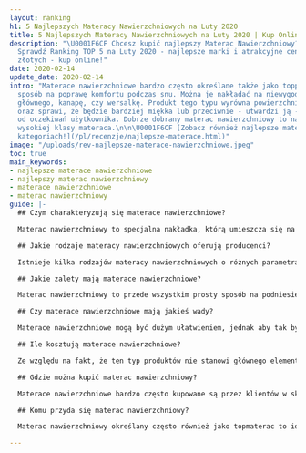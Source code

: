 ```yaml
---
layout: ranking
h1: 5 Najlepszych Materacy Nawierzchniowych na Luty 2020
title: 5 Najlepszych Materacy Nawierzchniowych na Luty 2020 | Kup Online
description: "\U0001F6CF️ Chcesz kupić najlepszy Materac Nawierzchniowy? \U0001F947
  Sprawdź Ranking TOP 5 na Luty 2020 - najlepsze marki i atrakcyjne ceny już od XXX
  złotych - kup online!"
date: 2020-02-14
update_date: 2020-02-14
intro: "Materace nawierzchniowe bardzo często określane także jako toppery to świetny
  sposób na poprawę komfortu podczas snu. Można je nakładać na niewygodny model materaca
  głównego, kanapę, czy wersalkę. Produkt tego typu wyrówna powierzchnię posłania
  oraz sprawi, że będzie bardziej miękka lub przeciwnie - utwardzi ją - w zależności
  od oczekiwań użytkownika. Dobrze dobrany materac nawierzchniowy to namiastka prawdziwego,
  wysokiej klasy materaca.\n\n\U0001F6CF️ [Zobacz również najlepsze materace w innych
  kategoriach!](/pl/recenzje/najlepsze-materace.html)"
image: "/uploads/rev-najlepsze-materace-nawierzchniowe.jpeg"
toc: true
main_keywords:
- najlepsze materace nawierzchniowe
- najlepszy materac nawierzchniowy
- materace nawierzchniowe
- materac nawierzchniowy
guide: |-
  ## Czym charakteryzują się materace nawierzchniowe?

  Materac nawierzchniowy to specjalna nakładka, którą umieszcza się na powierzchni przeznaczonej do spania. Jest on o wiele cieńszy niż tradycyjny model. Taki produkt może uzupełnić brakujące funkcje materaca lub poprawić jakość snu na rozkładanych kanapach i wersalkach. Materace nawierzchniowe mogą również spełniać rolę ochronną dla właściwego materaca, co w niektórych przypadkach zdecydowanie przedłuży jego żywotność. Są one znacznie tańsze od właściwych materacy. Ze względu na tę właściwość może to być dobre rozwiązanie, gdy używany do tej pory materac stracił swoje właściwości, ale nie na tyle, aby go wymienić na nowy. Materace nawierzchniowe klasyfikowane są według dwóch podkategorii: twarde i miękkie. Należy je dobrać względem własnych preferencji. Są one lekkie, łatwe w utrzymaniu czystości i niesprawiające kłopotów przy przenoszeniu.

  ## Jakie rodzaje materacy nawierzchniowych oferują producenci?

  Istnieje kilka rodzajów materacy nawierzchniowych o różnych parametrach. Wykonane są one z różnych materiałów. Najczęściej stosowane są modele piankowe, wykonane z pianki pamięciowej, wysokoelastycznej lub lateksowej. Pianka pamięci zapewnia idealne dopasowanie do całego ciała, co pozwala na zrelaksowanie wszystkich mięśni i wpływa na komfortowy sen. Dostępne są także nakładki z wypełnieniem z lateksowanej maty kokosowej, które idealnie utwardzają zbyt miękką powierzchnię. Materace nawierzchniowe najlepiej dobierać według ich gęstości i grubości.

  ## Jakie zalety mają materace nawierzchniowe?

  Materac nawierzchniowy to przede wszystkim prosty sposób na podniesienie komfortu snu. Jest to znacznie tańsze rozwiązanie niż zakup nowego materaca. Dzięki dużej ilości modeli łatwo dopasować produkt do własnych potrzeb. Bardzo popularne są między innymi nakładki wodoodporne, które ochronią materac znajdujący się pod spodem przed wilgocią. Materace nawierzchniowe wykonane z pianki pamięci są szczególnie polecane dla osób zmagających się z poważnymi problemami z kręgosłupem. Nakładki lateksowe to dobre rozwiązanie dla alergików uczulonych na kurz i roztocza. Tego typu produkt jest także doskonałym wyborem dla par śpiących w jednym łóżku. Może ona wyrównać przerwę między dwoma materacami lub zniwelować ruchy partnera w przypadku jednego materaca. Taka nakładka jest również o wiele łatwiejsza do czyszczenia niż zwykłe materace. Ma to duże znaczenie dla alergików.

  ## Czy materace nawierzchniowe mają jakieś wady?

  Materace nawierzchniowe mogą być dużym ułatwieniem, jednak aby tak było, należy je właściwie dobrać. Zbyt miękki lub wysoki materac nawierzchniowy może stworzyć efekt zapadania, co nie jest zbyt korzystne dla kręgosłupa. Również niektóre typy materiałów mogą okazać się uciążliwe w pewnych okolicznościach. Nakładki wykonane z pianki termoelastycznej lub lateksowej wytwarzają ciepło, co dla niektórych jest efektem niepożądanym. Najlepsze materace nawierzchniowe to bardzo często te, których wypełnienie stanowi mata kokosowa. Jednak i one mogą okazać się dla niektórych zbyt twarde.

  ## Ile kosztują materace nawierzchniowe?

  Ze względu na fakt, że ten typ produktów nie stanowi głównego elementu łóżka - nawet najlepsze materace nawierzchniowe nie są dużym wydatkiem. Większość chętnie wybieranych modeli rynkowych to koszt w przedziale 100-300 złotych. Produkty z tego segmentu całkowicie spełniają swoją funkcję. Oczywiście można zdecydować się na droższy model - wszystko zależy od indywidualnych oczekiwań oraz przewidzianego na zakup budżetu.

  ## Gdzie można kupić materac nawierzchniowy?

  Materace nawierzchniowe bardzo często kupowane są przez klientów w sklepach internetowych. Jest to bardzo wygodna opcja, która pozwala oszczędzić czas, a nierzadko także pieniądze. Najlepsze materace nawierzchniowe można także znaleźć w sklepach medycznych. Są tam dostępne modele, które z pewnością doceni każdy kręgosłup.

  ## Komu przyda się materac nawierzchniowy?

  Materac nawierzchniowy określany często również jako topmaterac to idealne rozwiązanie dla wszystkich osób, które nie są zadowolone ze swojego obecnego posłania. Produkty tego typu można zastosować na sofach, wersalkach i odkształconych materacach. Jest to tak naprawdę propozycja dla każdego, jednak niektóre modele sprawdzą się szczególnie u osób z bólami stawów i mięśni. Dobra wentylacja, jaką zapewniają materace nawierzchniowe oraz antybakteryjne właściwości niektórych materiałów pozwolą także złagodzić alergie.

---
```

